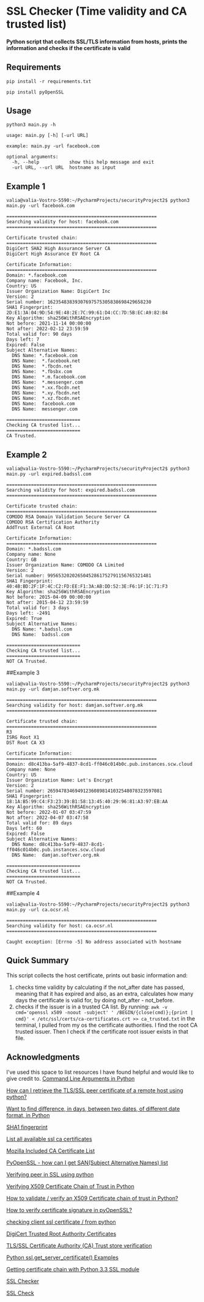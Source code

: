 # SSL Checker (Time validity and CA trusted list)
#### Python script that collects SSL/TLS information from hosts, prints the information and checks if the certificate is valid

## Requirements
`pip install -r requirements.txt`

`pip install pyOpenSSL`

## Usage
```
python3 main.py -h

usage: main.py [-h] [-url URL]

example: main.py -url facebook.com

optional arguments:
  -h, --help           show this help message and exit
  -url URL, --url URL  hostname as input
```

## Example 1
```
valia@valia-Vostro-5590:~/PycharmProjects/securityProject2$ python3 main.py -url facebook.com
 
=======================================================
Searching validity for host: facebook.com
=======================================================
  
Certificate trusted chain:
=======================================================
DigiCert SHA2 High Assurance Server CA
DigiCert High Assurance EV Root CA
 
Certificate Information:
=======================================================
Domain: *.facebook.com
Company name: Facebook, Inc.
Country: US
Issuer Organization Name: DigiCert Inc
Version: 2
Serial number: 16235483839307697575305838698429658230
SHA1 Fingerprint: 2D:E1:3A:04:9D:54:9E:48:2E:7C:99:61:D4:CC:7D:5B:EC:A9:82:B4
Key Algorithm: sha256WithRSAEncryption
Not before: 2021-11-14 00:00:00
Not after: 2022-02-12 23:59:59
Total valid for: 90 days 
Days left: 7
Expired: False
Subject Alternative Names: 
  DNS Name: *.facebook.com
  DNS Name:  *.facebook.net
  DNS Name:  *.fbcdn.net
  DNS Name:  *.fbsbx.com
  DNS Name:  *.m.facebook.com
  DNS Name:  *.messenger.com
  DNS Name:  *.xx.fbcdn.net
  DNS Name:  *.xy.fbcdn.net
  DNS Name:  *.xz.fbcdn.net
  DNS Name:  facebook.com
  DNS Name:  messenger.com
 
===========================
Checking CA trusted list...
===========================
CA Trusted.
```

## Example 2
```
valia@valia-Vostro-5590:~/PycharmProjects/securityProject2$ python3 main.py -url expired.badssl.com
 
=======================================================
Searching validity for host: expired.badssl.com
=======================================================
 
Certificate trusted chain:
=======================================================
COMODO RSA Domain Validation Secure Server CA
COMODO RSA Certification Authority
AddTrust External CA Root
 
Certificate Information:
=======================================================
Domain: *.badssl.com
Company name: None
Country: GB
Issuer Organization Name: COMODO CA Limited
Version: 2
Serial number: 99565320202650452861752791156765321481
SHA1 Fingerprint: 40:4B:BD:2F:1F:4C:C2:FD:EE:F1:3A:AB:DD:52:3E:F6:1F:1C:71:F3
Key Algorithm: sha256WithRSAEncryption
Not before: 2015-04-09 00:00:00
Not after: 2015-04-12 23:59:59
Total valid for: 3 days 
Days left: -2491
Expired: True
Subject Alternative Names: 
  DNS Name: *.badssl.com
  DNS Name:  badssl.com
 
===========================
Checking CA trusted list...
===========================
NOT CA Trusted.
```
##Example 3
```
valia@valia-Vostro-5590:~/PycharmProjects/securityProject2$ python3 main.py -url damjan.softver.org.mk
 
=======================================================
Searching validity for host: damjan.softver.org.mk
=======================================================
 
Certificate trusted chain:
=======================================================
R3
ISRG Root X1
DST Root CA X3
 
Certificate Information:
=======================================================
Domain: d8c413ba-5af9-4837-8cd1-ff046c014b0c.pub.instances.scw.cloud
Company name: None
Country: US
Issuer Organization Name: Let's Encrypt
Version: 2
Serial number: 265947834694912360898141032548078323597081
SHA1 Fingerprint: 18:1A:B5:99:C4:F3:23:39:B1:58:13:45:40:29:96:81:A3:97:EB:AA
Key Algorithm: sha256WithRSAEncryption
Not before: 2022-01-07 03:47:59
Not after: 2022-04-07 03:47:58
Total valid for: 89 days 
Days left: 60
Expired: False
Subject Alternative Names: 
  DNS Name: d8c413ba-5af9-4837-8cd1-ff046c014b0c.pub.instances.scw.cloud
  DNS Name:  damjan.softver.org.mk
 
===========================
Checking CA trusted list...
===========================
NOT CA Trusted.
```

##Example 4
```
valia@valia-Vostro-5590:~/PycharmProjects/securityProject2$ python3 main.py -url ca.ocsr.nl
 
=======================================================
Searching validity for host: ca.ocsr.nl
=======================================================
 
Caught exception: [Errno -5] No address associated with hostname

```

## Quick Summary
This script collects the host certificate, prints out basic information and:
1. checks time validity by calculating if the not_after date has passed, meaning that it has expired and also, as an extra, calculates how many days the certificate is valid for, by doing not_after - not_before.
2. checks if the issuer is in a trusted CA list. By running:
   `awk -v cmd='openssl x509 -noout -subject' '
    /BEGIN/{close(cmd)};{print | cmd}' < /etc/ssl/certs/ca-certificates.crt >> ca_trusted.txt` in the terminal, I pulled from my os the certificate authorities. I find the root CA trusted issuer. Then I check if the certificate root issuer exists in that file.

## Acknowledgments
I've used this space to list resources I have found helpful and would like to give credit to. 
[Command Line Arguments in Python](https://www.geeksforgeeks.org/command-line-arguments-in-python/)

[How can I retrieve the TLS/SSL peer certificate of a remote host using python?](https://stackoverflow.com/questions/7689941/how-can-i-retrieve-the-tls-ssl-peer-certificate-of-a-remote-host-using-python)

[Want to find difference, in days, between two dates, of different date format, in Python](https://stackoverflow.com/questions/48627387/want-to-find-difference-in-days-between-two-dates-of-different-date-format-i)

[SHA1 fingerprint](https://gist.github.com/alastairmccormack/e7b0bc65927b7987b7d4)

[List all available ssl ca certificates](https://unix.stackexchange.com/questions/97244/list-all-available-ssl-ca-certificates)

[Mozilla Included CA Certificate List](https://wiki.mozilla.org/CA/Included_Certificates)

[PyOpenSSL - how can I get SAN(Subject Alternative Names) list](https://stackoverflow.com/questions/49491732/pyopenssl-how-can-i-get-sansubject-alternative-names-list)

[Verifying peer in SSL using python](https://stackoverflow.com/questions/1519074/verifying-peer-in-ssl-using-python)

[Verifying X509 Certificate Chain of Trust in Python](https://aviadas.com/blog/2015/06/18/verifying-x509-certificate-chain-of-trust-in-python/)

[How to validate / verify an X509 Certificate chain of trust in Python?](https://stackoverflow.com/questions/30700348/how-to-validate-verify-an-x509-certificate-chain-of-trust-in-python)

[How to verify certificate signature in pyOpenSSL?](https://stackoverflow.com/questions/46553338/how-to-verify-certificate-signature-in-pyopenssl)

[checking client ssl certificate / from python](https://www.osso.nl/blog/checking-client-ssl-certificate-from-python/)

[DigiCert Trusted Root Authority Certificates](https://www.digicert.com/kb/digicert-root-certificates.htm#intermediates)

[TLS/SSL Certificate Authority (CA) Trust store verification](https://blog.cetinich.net/2021/2021-python-trusted-ca-store/)

[Python ssl.get_server_certificate() Examples](https://www.programcreek.com/python/example/62606/ssl.get_server_certificate)

[Getting certificate chain with Python 3.3 SSL module](https://stackoverflow.com/questions/19145097/getting-certificate-chain-with-python-3-3-ssl-module)

[SSL Checker](https://github.com/narbehaj/ssl-checker)

[SSL Check](https://gist.github.com/gdamjan/55a8b9eec6cf7b771f92021d93b87b2c)

